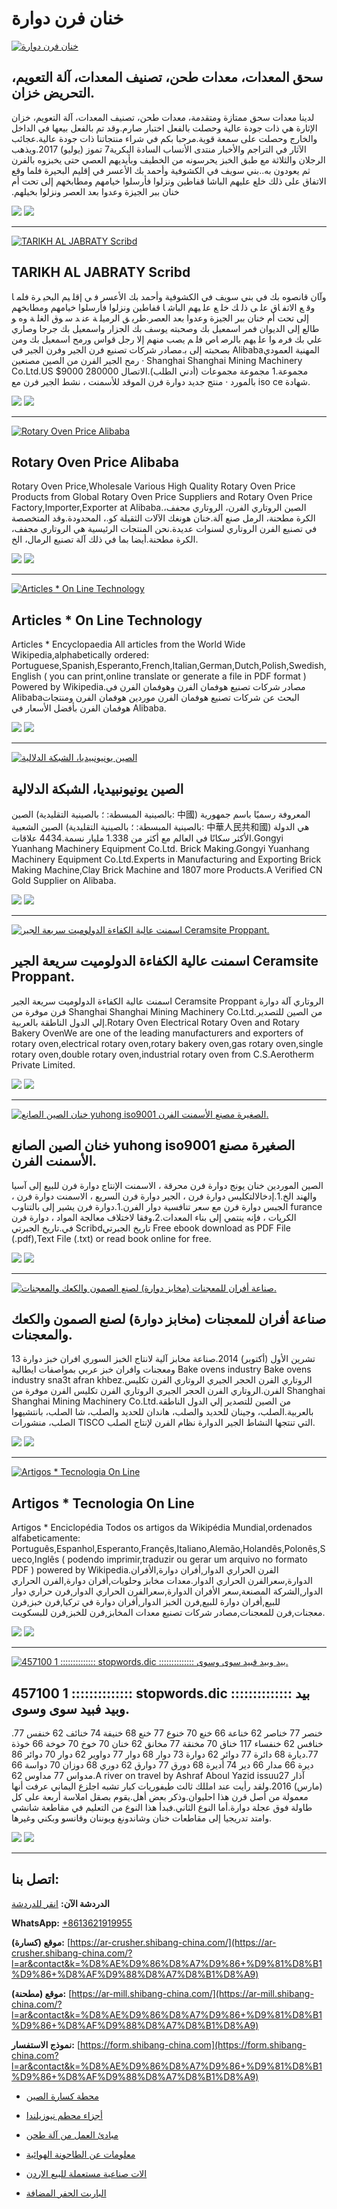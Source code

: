 # خنان فرن دوارة

<a href="https://swt.shibang-china.com/?l=ar&img&k=%D8%AE%D9%86%D8%A7%D9%86+%D9%81%D8%B1%D9%86+%D8%AF%D9%88%D8%A7%D8%B1%D8%A9" target="_blank">![خنان فرن دوارة](http://static.shibang-china.com/all-800x300/869.jpg)</a>

## سحق المعدات، معدات طحن، تصنيف المعدات، آلة التعويم، التحريض خزان.
لدينا معدات سحق ممتازة ومتقدمة، معدات طحن، تصنيف المعدات، آلة التعويم، خزان الإثارة هي ذات جودة عالية وحصلت بالفعل اختبار صارم.وقد تم بالفعل بيعها في الداخل والخارج وحصلت على سمعة قوية.مرحبا بكم في شراء منتجاتنا ذات جودة عالية.عجائب الآثار في التراجم والأخبار منتدى الأنساب السادة البكرية7 تموز (يوليو) 2017.ويذهب الرجلان والثلاثة مع طبق الخبز يحرسونه من الخطيف وبأيديهم العصي حتى يخبزوه بالفرن ثم يعودون به.‏.بني سويف في الكشوفية وأحمد بك الأعسر في إقليم البحيرة فلما وقع الاتفاق على ذلك خلع عليهم الباشا قفاطين ونزلوا فأرسلوا خيامهم ومطابخهم إلى تحت أم خنان ببر الجيزة وعدوا بعد العصر ونزلوا بخيلهم.‏


<a href="https://whatsapp.shibangsoft.com/WhatsApp.php" target="_blank" title="WhatsApp">![](http://static.shibang-china.com/icon/whatsapp.png)</a> <a href="https://swt.shibang-china.com/?l=ar&icon&k=%D8%AE%D9%86%D8%A7%D9%86+%D9%81%D8%B1%D9%86+%D8%AF%D9%88%D8%A7%D8%B1%D8%A9" target="_blank">![](http://static.shibang-china.com/icon/chat-ar.png)</a>

---

<a href="https://swt.shibang-china.com/?l=ar&img&k=%D8%AE%D9%86%D8%A7%D9%86+%D9%81%D8%B1%D9%86+%D8%AF%D9%88%D8%A7%D8%B1%D8%A9" target="_blank">![TARIKH AL JABRATY Scribd](http://static.shibang-china.com/all-800x300/615.jpg)</a>

## TARIKH AL JABRATY Scribd
وآﺎن ﻗﺎﻧﺼﻮﻩ ﺑﻚ ﻓﻲ ﺑﻨﻲ ﺳﻮﻳﻒ ﻓﻲ اﻟﻜﺸﻮﻓﻴﺔ وأﺣﻤﺪ ﺑﻚ اﻷﻋﺴﺮ ﻓ ﻲ إﻗﻠ ﻴﻢ اﻟﺒﺤﻴ ﺮة ﻓﻠﻤ ﺎ وﻗ ﻊ اﻻﺗﻔ ﺎق ﻋﻠ ﻰ ذﻟ ﻚ ﺧﻠ ﻊ ﻋﻠ ﻴﻬﻢ اﻟﺒﺎﺷ ﺎ ﻗﻔﺎﻃﻴﻦ وﻧﺰﻟﻮا ﻓﺄرﺳﻠﻮا ﺧﻴﺎﻣﻬﻢ وﻣﻄﺎﺑﺨﻬﻢ إﻟﻰ ﺗﺤﺖ أم ﺧﻨﺎن ﺑﺒﺮ اﻟﺠﻴﺰة وﻋﺪوا ﺑﻌﺪ اﻟﻌﺼﺮ.ﻃﺮﻳ ﻖ اﻟﺮﻣﻴﻠ ﺔ ﻋﻨ ﺪ ﺳ ﻮق اﻟﻐﻠ ﺔ وه ﻮ ﻃﺎﻟﻊ إﻟﻰ اﻟﺪﻳﻮان ﻓﻤﺮ اﺳﻤﻌﻴﻞ ﺑﻚ وﺻﺤﺒﺘﻪ ﻳﻮﺳﻒ ﺑﻚ اﻟﺠﺰار واﺳﻤﻌﻴﻞ ﺑﻚ ﺟﺮﺟﺎ وﺻﺎري ﻋﻠﻲ ﺑﻚ ﻓﺮﻣ ﻮا ﻋﻠ ﻴﻬﻢ ﺑﺎﻟﺮﺻ ﺎص ﻓﻠ ﻢ ﻳﺼﺐ ﻣﻨﻬﻢ إﻻ رﺟﻞ ﻗﻮاس ورﻣﺢ اﺳﻤﻌﻴﻞ ﺑﻚ وﻣﻦ ﺑﺼﺤﺒﺘﻪ إﻟﻰ ﺑ.مصادر شركات تصنيع فرن الجير وفرن الجير في Alibabaالمهنية العمودي رمح الجير الفرن من الصين مصنعين &middot; Shanghai Shanghai Mining Machinery Co.Ltd.US $9000 280000 مجموعة.1 مجموعة مجموعات (أدني الطلب).الاتصال بالمورد &middot; منتج جديد دوارة فرن الموقد للأسمنت ، نشط الجير فرن مع iso ce شهادة.


<a href="https://whatsapp.shibangsoft.com/WhatsApp.php" target="_blank" title="WhatsApp">![](http://static.shibang-china.com/icon/whatsapp.png)</a> <a href="https://swt.shibang-china.com/?l=ar&icon&k=%D8%AE%D9%86%D8%A7%D9%86+%D9%81%D8%B1%D9%86+%D8%AF%D9%88%D8%A7%D8%B1%D8%A9" target="_blank">![](http://static.shibang-china.com/icon/chat-ar.png)</a>

---

<a href="https://swt.shibang-china.com/?l=ar&img&k=%D8%AE%D9%86%D8%A7%D9%86+%D9%81%D8%B1%D9%86+%D8%AF%D9%88%D8%A7%D8%B1%D8%A9" target="_blank">![Rotary Oven Price Alibaba](http://static.shibang-china.com/all-800x300/1353.jpg)</a>

## Rotary Oven Price Alibaba
Rotary Oven Price,Wholesale Various High Quality Rotary Oven Price Products from Global Rotary Oven Price Suppliers and Rotary Oven Price Factory,Importer,Exporter at Alibaba.الصين الروتاري الفرن، الروتاري مجفف، الكرة مطحنة، الرمل صنع آلة.خنان هونغك الآلات الثقيلة كو.، المحدودة.وقد المتخصصة في تصنيع الفرن الروتاري لسنوات عديدة.نحن المنتجات الرئيسية هي الروتاري مجفف، الكرة مطحنة.أيضا بما في ذلك آلة تصنيع الرمال، الخ.


<a href="https://whatsapp.shibangsoft.com/WhatsApp.php" target="_blank" title="WhatsApp">![](http://static.shibang-china.com/icon/whatsapp.png)</a> <a href="https://swt.shibang-china.com/?l=ar&icon&k=%D8%AE%D9%86%D8%A7%D9%86+%D9%81%D8%B1%D9%86+%D8%AF%D9%88%D8%A7%D8%B1%D8%A9" target="_blank">![](http://static.shibang-china.com/icon/chat-ar.png)</a>

---

<a href="https://swt.shibang-china.com/?l=ar&img&k=%D8%AE%D9%86%D8%A7%D9%86+%D9%81%D8%B1%D9%86+%D8%AF%D9%88%D8%A7%D8%B1%D8%A9" target="_blank">![Articles * On Line Technology](http://static.shibang-china.com/all-800x300/202.jpg)</a>

## Articles * On Line Technology
Articles * Encyclopaedia All articles from the World Wide Wikipedia,alphabetically ordered: Portuguese,Spanish,Esperanto,French,Italian,German,Dutch,Polish,Swedish,English ( you can print,online translate or generate a file in PDF format ) Powered by Wikipedia.مصادر شركات تصنيع هوفمان الفرن وهوفمان الفرن في Alibabaالبحث عن شركات تصنيع هوفمان الفرن موردين هوفمان الفرن ومنتجات هوفمان الفرن بأفضل الأسعار في Alibaba.


<a href="https://whatsapp.shibangsoft.com/WhatsApp.php" target="_blank" title="WhatsApp">![](http://static.shibang-china.com/icon/whatsapp.png)</a> <a href="https://swt.shibang-china.com/?l=ar&icon&k=%D8%AE%D9%86%D8%A7%D9%86+%D9%81%D8%B1%D9%86+%D8%AF%D9%88%D8%A7%D8%B1%D8%A9" target="_blank">![](http://static.shibang-china.com/icon/chat-ar.png)</a>

---

<a href="https://swt.shibang-china.com/?l=ar&img&k=%D8%AE%D9%86%D8%A7%D9%86+%D9%81%D8%B1%D9%86+%D8%AF%D9%88%D8%A7%D8%B1%D8%A9" target="_blank">![الصين يونيونبيديا، الشبكة الدلالية](http://static.shibang-china.com/all-800x300/318.jpg)</a>

## الصين يونيونبيديا، الشبكة الدلالية
الصين (بالصينية المبسطة: ؛ بالصينية التقليدية: 中國) المعروفة رسميًا باسم جمهورية الصين الشعبية (بالصينية المبسطة: ؛ بالصينية التقليدية: 中華人民共和國) هي الدولة الأكثر سكانًا في العالم مع أكثر من 1.338 مليار نسمة.4434 علاقات.Gongyi Yuanhang Machinery Equipment Co.Ltd. Brick Making.Gongyi Yuanhang Machinery Equipment Co.Ltd.Experts in Manufacturing and Exporting Brick Making Machine,Clay Brick Machine and 1807 more Products.A Verified CN Gold Supplier on Alibaba.


<a href="https://whatsapp.shibangsoft.com/WhatsApp.php" target="_blank" title="WhatsApp">![](http://static.shibang-china.com/icon/whatsapp.png)</a> <a href="https://swt.shibang-china.com/?l=ar&icon&k=%D8%AE%D9%86%D8%A7%D9%86+%D9%81%D8%B1%D9%86+%D8%AF%D9%88%D8%A7%D8%B1%D8%A9" target="_blank">![](http://static.shibang-china.com/icon/chat-ar.png)</a>

---

<a href="https://swt.shibang-china.com/?l=ar&img&k=%D8%AE%D9%86%D8%A7%D9%86+%D9%81%D8%B1%D9%86+%D8%AF%D9%88%D8%A7%D8%B1%D8%A9" target="_blank">![اسمنت عالية الكفاءة الدولوميت سريعة الجير Ceramsite Proppant.](http://static.shibang-china.com/all-800x300/1209.jpg)</a>

## اسمنت عالية الكفاءة الدولوميت سريعة الجير Ceramsite Proppant.
اسمنت عالية الكفاءة الدولوميت سريعة الجير Ceramsite Proppant الروتاري آلة دوارة فرن موفرة من Shanghai Shanghai Mining Machinery Co.Ltd.من الصين للتصدير إلي الدول الناطقة بالعربية.Rotary Oven Electrical Rotary Oven and Rotary Bakery OvenWe are one of the leading manufacturers and exporters of rotary oven,electrical rotary oven,rotary bakery oven,gas rotary oven,single rotary oven,double rotary oven,industrial rotary oven from C.S.Aerotherm Private Limited.


<a href="https://whatsapp.shibangsoft.com/WhatsApp.php" target="_blank" title="WhatsApp">![](http://static.shibang-china.com/icon/whatsapp.png)</a> <a href="https://swt.shibang-china.com/?l=ar&icon&k=%D8%AE%D9%86%D8%A7%D9%86+%D9%81%D8%B1%D9%86+%D8%AF%D9%88%D8%A7%D8%B1%D8%A9" target="_blank">![](http://static.shibang-china.com/icon/chat-ar.png)</a>

---

<a href="https://swt.shibang-china.com/?l=ar&img&k=%D8%AE%D9%86%D8%A7%D9%86+%D9%81%D8%B1%D9%86+%D8%AF%D9%88%D8%A7%D8%B1%D8%A9" target="_blank">![خنان الصين الصانع yuhong iso9001 الصغيرة مصنع الأسمنت الفرن.](http://static.shibang-china.com/all-800x300/121.jpg)</a>

## خنان الصين الصانع yuhong iso9001 الصغيرة مصنع الأسمنت الفرن.
الصين الموردين خنان يونج دوارة فرن محرقة ، الاسمنت الإنتاج دوارة فرن للبيع إلى آسيا والهند الخ.1.إدخالالتكليس دوارة فرن ، الجير دوارة فرن السريع ، الاسمنت دوارة فرن ، الجبس دوارة فرن مع سعر تنافسية دوار الفرن.1.دوارة فرن يشير إلى بالتناوب furance الكريات ، فإنه ينتمي إلى بناء المعدات.2.وفقا لاختلاف معالجة المواد ، دوارة فرن في.تاريخ الجبرتي Scribdتاريخ الجبرتي Free ebook download as PDF File (.pdf),Text File (.txt) or read book online for free.


<a href="https://whatsapp.shibangsoft.com/WhatsApp.php" target="_blank" title="WhatsApp">![](http://static.shibang-china.com/icon/whatsapp.png)</a> <a href="https://swt.shibang-china.com/?l=ar&icon&k=%D8%AE%D9%86%D8%A7%D9%86+%D9%81%D8%B1%D9%86+%D8%AF%D9%88%D8%A7%D8%B1%D8%A9" target="_blank">![](http://static.shibang-china.com/icon/chat-ar.png)</a>

---

<a href="https://swt.shibang-china.com/?l=ar&img&k=%D8%AE%D9%86%D8%A7%D9%86+%D9%81%D8%B1%D9%86+%D8%AF%D9%88%D8%A7%D8%B1%D8%A9" target="_blank">![صناعة أفران للمعجنات (مخابز دوارة) لصنع الصمون والكعك والمعجنات.](http://static.shibang-china.com/all-800x300/616.jpg)</a>

## صناعة أفران للمعجنات (مخابز دوارة) لصنع الصمون والكعك والمعجنات.
13 تشرين الأول (أكتوبر) 2014.صناعة مخابز آلية لانتاج الخبز السوري افران خبز دوارة ومعجنات وافران خبز عربي بمواصفات ايطالية Bake ovens industry Bake ovens industry sna3t afran khbez.الروتاري الفرن الحجر الجيري الروتاري الفرن تكليس الفرن.الروتاري الفرن الحجر الجيري الروتاري الفرن تكليس الفرن موفرة من Shanghai Shanghai Mining Machinery Co.Ltd.من الصين للتصدير إلي الدول الناطقة بالعربية.الصلب، وجينان للحديد والصلب، هاندان للحديد والصلب، شا الصلب، بانتشيهوا الصلب، منشورات TISCO التي تنتجها النشاط الجير الدوارة نظام الفرن لإنتاج الصلب.


<a href="https://whatsapp.shibangsoft.com/WhatsApp.php" target="_blank" title="WhatsApp">![](http://static.shibang-china.com/icon/whatsapp.png)</a> <a href="https://swt.shibang-china.com/?l=ar&icon&k=%D8%AE%D9%86%D8%A7%D9%86+%D9%81%D8%B1%D9%86+%D8%AF%D9%88%D8%A7%D8%B1%D8%A9" target="_blank">![](http://static.shibang-china.com/icon/chat-ar.png)</a>

---

<a href="https://swt.shibang-china.com/?l=ar&img&k=%D8%AE%D9%86%D8%A7%D9%86+%D9%81%D8%B1%D9%86+%D8%AF%D9%88%D8%A7%D8%B1%D8%A9" target="_blank">![Artigos * Tecnologia On Line](http://static.shibang-china.com/all-800x300/902.jpg)</a>

## Artigos * Tecnologia On Line
Artigos * Enciclopédia Todos os artigos da Wikipédia Mundial,ordenados alfabeticamente: Português,Espanhol,Esperanto,Françês,Italiano,Alemão,Holandês,Polonês,Sueco,Inglês ( podendo imprimir,traduzir ou gerar um arquivo no formato PDF ) powered by Wikipedia.الفرن الحراري الدوار,أفران دوارة,الأفران الدوارة,سعرالفرن الحراري الدوار.معدات مخابز وحلويات,أفران دوارة,الفرن الحراري الدوار,الشركة المصنعة,سعر الأفران الدوارة,سعرالفرن الحراري الدوار,فرن حراري دوار للبيع,أفران دوارة للبيع,فرن الخبز الدوار,أفران دوارة في تركيا,فرن خبز,فرن معجنات,فرن للمعجنات,مصادر شركات تصنيع معدات المخابز,فرن للخبز,فرن للبسكويت.


<a href="https://whatsapp.shibangsoft.com/WhatsApp.php" target="_blank" title="WhatsApp">![](http://static.shibang-china.com/icon/whatsapp.png)</a> <a href="https://swt.shibang-china.com/?l=ar&icon&k=%D8%AE%D9%86%D8%A7%D9%86+%D9%81%D8%B1%D9%86+%D8%AF%D9%88%D8%A7%D8%B1%D8%A9" target="_blank">![](http://static.shibang-china.com/icon/chat-ar.png)</a>

---

<a href="https://swt.shibang-china.com/?l=ar&img&k=%D8%AE%D9%86%D8%A7%D9%86+%D9%81%D8%B1%D9%86+%D8%AF%D9%88%D8%A7%D8%B1%D8%A9" target="_blank">![457100 1 :::::::::::::: stopwords.dic :::::::::::::: بيد وبيد فبيد سوى وسوى.](http://static.shibang-china.com/all-800x300/471.jpg)</a>

## 457100 1 :::::::::::::: stopwords.dic :::::::::::::: بيد وبيد فبيد سوى وسوى.
.خنصر 77 خناصر 62 خناعة 66 خنع 70 خنوع 77 خنع 68 خنيفة 74 خنائف 62 خنفس 77 خنافس 62 خنفساء 117 خناق 70 مخنقة 77 مخانق 62 خنان 70 خوخ 70 خوخة 66 خوذة 77.ديارة 68 دائرة 77 دوائر 62 دوارة 73 دوار 68 دوار 77 دواوير 62 دوار 70 دوائر 86 ديرة 66 مدار 66 دير 74 أديرة 68 دورق 77 دوارق 62 دوري 68 دوزان 70 دواسة 66 مدواس 77 مداوس 62.A river on travel by Ashraf Aboul Yazid issuu27 آذار (مارس) 2016.ولقد رأيت عند امللك ثالث طيفوريات كبار تشبه اجلزع اليماني عرفت أنها معمولة من أصل قرن هذا احليوان.وذكر بعض أهل.يقوم بصقل املاسة أربعة على كل طاولة فوق عجلة دوارة.أما النوع الثاني‪‬.فبدأ هذا النوع من التعليم في مقاطعة شانشي وامتد تدريجيا إلى مقاطعات خنان وشاندونغ ويوننان وقانسو وبكني وغيرها.


<a href="https://whatsapp.shibangsoft.com/WhatsApp.php" target="_blank" title="WhatsApp">![](http://static.shibang-china.com/icon/whatsapp.png)</a> <a href="https://swt.shibang-china.com/?l=ar&icon&k=%D8%AE%D9%86%D8%A7%D9%86+%D9%81%D8%B1%D9%86+%D8%AF%D9%88%D8%A7%D8%B1%D8%A9" target="_blank">![](http://static.shibang-china.com/icon/chat-ar.png)</a>

---
## اتصل بنا:

**الدردشة الآن:** [انقر للدردشة](https://swt.shibang-china.com?l=ar&contact&k=%D8%AE%D9%86%D8%A7%D9%86+%D9%81%D8%B1%D9%86+%D8%AF%D9%88%D8%A7%D8%B1%D8%A9)

**WhatsApp:**  [+8613621919955](https://whatsapp.shibangsoft.com/WhatsApp.php)

**موقع (كسارة):** [https://ar-crusher.shibang-china.com/](https://ar-crusher.shibang-china.com/?l=ar&contact&k=%D8%AE%D9%86%D8%A7%D9%86+%D9%81%D8%B1%D9%86+%D8%AF%D9%88%D8%A7%D8%B1%D8%A9)

**موقع (مطحنة):** [https://ar-mill.shibang-china.com/](https://ar-mill.shibang-china.com/?l=ar&contact&k=%D8%AE%D9%86%D8%A7%D9%86+%D9%81%D8%B1%D9%86+%D8%AF%D9%88%D8%A7%D8%B1%D8%A9)

**نموذج الاستفسار:** [https://form.shibang-china.com](https://form.shibang-china.com?l=ar&contact&k=%D8%AE%D9%86%D8%A7%D9%86+%D9%81%D8%B1%D9%86+%D8%AF%D9%88%D8%A7%D8%B1%D8%A9)

* [محطة كسارة الصين](../24/%D9%85%D8%AD%D8%B7%D8%A9%20%D9%83%D8%B3%D8%A7%D8%B1%D8%A9%20%D8%A7%D9%84%D8%B5%D9%8A%D9%86.md)

* [أجزاء محطم نيوزيلندا](../22/%D8%A3%D8%AC%D8%B2%D8%A7%D8%A1%20%D9%85%D8%AD%D8%B7%D9%85%20%D9%86%D9%8A%D9%88%D8%B2%D9%8A%D9%84%D9%86%D8%AF%D8%A7.md)

* [مبادئ العمل من آلة طحن](../25/%D9%85%D8%A8%D8%A7%D8%AF%D8%A6%20%D8%A7%D9%84%D8%B9%D9%85%D9%84%20%D9%85%D9%86%20%D8%A2%D9%84%D8%A9%20%D8%B7%D8%AD%D9%86.md)

* [معلومات عن الطاحونة الهوائية](../21/%D9%85%D8%B9%D9%84%D9%88%D9%85%D8%A7%D8%AA%20%D8%B9%D9%86%20%D8%A7%D9%84%D8%B7%D8%A7%D8%AD%D9%88%D9%86%D8%A9%20%D8%A7%D9%84%D9%87%D9%88%D8%A7%D8%A6%D9%8A%D8%A9.md)

* [الات صناعية مستعملة للبيع الاردن](../21/%D8%A7%D9%84%D8%A7%D8%AA%20%D8%B5%D9%86%D8%A7%D8%B9%D9%8A%D8%A9%20%D9%85%D8%B3%D8%AA%D8%B9%D9%85%D9%84%D8%A9%20%D9%84%D9%84%D8%A8%D9%8A%D8%B9%20%D8%A7%D9%84%D8%A7%D8%B1%D8%AF%D9%86.md)

* [الباريت الحفر المضافة](../24/%D8%A7%D9%84%D8%A8%D8%A7%D8%B1%D9%8A%D8%AA%20%D8%A7%D9%84%D8%AD%D9%81%D8%B1%20%D8%A7%D9%84%D9%85%D8%B6%D8%A7%D9%81%D8%A9.md)